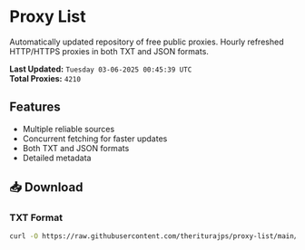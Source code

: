 # Proxy List

Automatically updated repository of free public proxies. Hourly refreshed HTTP/HTTPS proxies in both TXT and JSON formats.

**Last Updated:** `Tuesday 03-06-2025 00:45:39 UTC`  
**Total Proxies:** `4210`

## Features
- Multiple reliable sources
- Concurrent fetching for faster updates
- Both TXT and JSON formats
- Detailed metadata

## 📥 Download

### TXT Format
```bash
curl -O https://raw.githubusercontent.com/theriturajps/proxy-list/main/proxies.txt